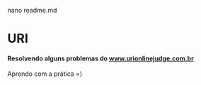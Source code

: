 nano readme.md
# URI

#### Resolvendo alguns problemas do www.urionlinejudge.com.br

Aprendo com a prática =)
